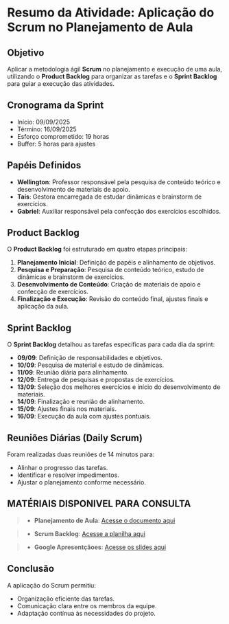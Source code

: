 # Resumo da Atividade: Aplicação do Scrum no Planejamento de Aula

## Objetivo
Aplicar a metodologia ágil **Scrum** no planejamento e execução de uma aula, utilizando o **Product Backlog** para organizar as tarefas e o **Sprint Backlog** para guiar a execução das atividades.

## Cronograma da Sprint
- Início: 09/09/2025  
- Término: 16/09/2025  
- Esforço comprometido: 19 horas  
- Buffer: 5 horas para ajustes  

## Papéis Definidos
- **Wellington**: Professor responsável pela pesquisa de conteúdo teórico e desenvolvimento de materiais de apoio.  
- **Taís**: Gestora encarregada de estudar dinâmicas e brainstorm de exercícios.  
- **Gabriel**: Auxiliar responsável pela confecção dos exercícios escolhidos.  

## Product Backlog
O **Product Backlog** foi estruturado em quatro etapas principais:
1. **Planejamento Inicial**: Definição de papéis e alinhamento de objetivos.  
2. **Pesquisa e Preparação**: Pesquisa de conteúdo teórico, estudo de dinâmicas e brainstorm de exercícios.  
3. **Desenvolvimento de Conteúdo**: Criação de materiais de apoio e confecção de exercícios.  
4. **Finalização e Execução**: Revisão do conteúdo final, ajustes finais e aplicação da aula.  

## Sprint Backlog
O **Sprint Backlog** detalhou as tarefas específicas para cada dia da sprint:

- **09/09**: Definição de responsabilidades e objetivos.  
- **10/09**: Pesquisa de material e estudo de dinâmicas.  
- **11/09**: Reunião diária para alinhamento.  
- **12/09**: Entrega de pesquisas e propostas de exercícios.  
- **13/09**: Seleção dos melhores exercícios e início do desenvolvimento de materiais.  
- **14/09**: Finalização e reunião de alinhamento.  
- **15/09**: Ajustes finais nos materiais.  
- **16/09**: Execução da aula com ajustes pontuais.  

## Reuniões Diárias (Daily Scrum)
Foram realizadas duas reuniões de 14 minutos para:
- Alinhar o progresso das tarefas.  
- Identificar e resolver impedimentos.  
- Ajustar o planejamento conforme necessário.  

## MATÉRIAIS DISPONIVEL PARA CONSULTA 

> - **Planejamento de Aula**: [Acesse o documento aqui](https://docs.google.com/document/d/1cn_xWWtyE2xh1hTbG3ViPRQWA6YTuDYZbRKIvhNwEec/edit?usp=sharing)

> - **Scrum Backlog**: [Acesse a planilha aqui](https://docs.google.com/spreadsheets/d/1cppQxGVd3rfXS74fLWKI63mDXyGQcjTRrf7Tk_g6LLA/edit?usp=sharing)

> - **Google Apresentçãoes**: [Acesse os slides aqui](https://docs.google.com/presentation/d/12i2jWG2cgo4F4yCoN4jM8AEPFv1BRirpWsOyG7g3hzY/edit?usp=sharing)

## Conclusão
A aplicação do Scrum permitiu:
- Organização eficiente das tarefas.  
- Comunicação clara entre os membros da equipe.  
- Adaptação contínua às necessidades do projeto.  

